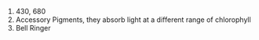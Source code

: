 1. 430, 680
2. Accessory Pigments, they absorb light at a different range of chlorophyll
3. Bell Ringer